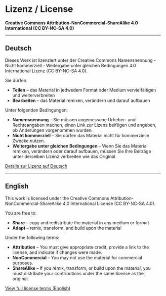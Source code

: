# Lizenz / License

**Creative Commons Attribution-NonCommercial-ShareAlike 4.0 International (CC BY-NC-SA 4.0)**

---

## Deutsch

Dieses Werk ist lizenziert unter der Creative Commons Namensnennung - Nicht kommerziell - Weitergabe unter gleichen Bedingungen 4.0 International Lizenz (CC BY-NC-SA 4.0).

Sie dürfen:

- **Teilen** – das Material in jedwedem Format oder Medium vervielfältigen und weiterverbreiten  
- **Bearbeiten** – das Material remixen, verändern und darauf aufbauen

Unter folgenden Bedingungen:

- **Namensnennung** – Sie müssen angemessene Urheber- und Rechteangaben machen, einen Link zur Lizenz beifügen und angeben, ob Änderungen vorgenommen wurden.  
- **Nicht kommerziell** – Sie dürfen das Material nicht für kommerzielle Zwecke nutzen.  
- **Weitergabe unter gleichen Bedingungen** – Wenn Sie das Material remixen, verändern oder darauf aufbauen, müssen Sie Ihre Beiträge unter derselben Lizenz verbreiten wie das Original.

[Details zur Lizenz auf Deutsch](https://creativecommons.org/licenses/by-nc-sa/4.0/deed.de)

---

## English

This work is licensed under the Creative Commons Attribution-NonCommercial-ShareAlike 4.0 International License (CC BY-NC-SA 4.0).

You are free to:

- **Share** – copy and redistribute the material in any medium or format  
- **Adapt** – remix, transform, and build upon the material

Under the following terms:

- **Attribution** – You must give appropriate credit, provide a link to the license, and indicate if changes were made.  
- **NonCommercial** – You may not use the material for commercial purposes.  
- **ShareAlike** – If you remix, transform, or build upon the material, you must distribute your contributions under the same license as the original.

[View full license terms (English)](https://creativecommons.org/licenses/by-nc-sa/4.0/)

